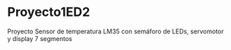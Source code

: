 # Proyecto1ED2
Proyecto Sensor de temperatura LM35 con semáforo de LEDs, servomotor y display 7 segmentos 
